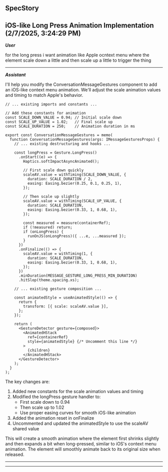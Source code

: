 ## SpecStory

## iOS-like Long Press Animation Implementation (2/7/2025, 3:24:29 PM)

_**User**_

for the long press i want animation like Apple ocntext menu where the element scale down a little and then scale up a little to trigger the thing 

---

_**Assistant**_

I'll help you modify the ConversationMessageGestures component to add an iOS-like context menu animation. We'll adjust the scale animation values and timing to match Apple's behavior.

```typescript:features/conversation/conversation-message/conversation-message-gestures.tsx
// ... existing imports and constants ...

// Add these constants for animation
const SCALE_DOWN_VALUE = 0.94; // Initial scale down
const SCALE_UP_VALUE = 1.02;   // Final scale up
const SCALE_DURATION = 250;    // Animation duration in ms

export const ConversationMessageGestures = memo(
  function ConversationMessageGestures(args: IMessageGesturesProps) {
    // ... existing destructuring and hooks ...

    const longPress = Gesture.LongPress()
      .onStart((e) => {
        Haptics.softImpactAsyncAnimated();
        
        // First scale down quickly
        scaleAV.value = withTiming(SCALE_DOWN_VALUE, {
          duration: SCALE_DURATION / 2,
          easing: Easing.bezier(0.25, 0.1, 0.25, 1),
        });

        // Then scale up slightly
        scaleAV.value = withTiming(SCALE_UP_VALUE, {
          duration: SCALE_DURATION,
          easing: Easing.bezier(0.33, 1, 0.68, 1),
        });

        const measured = measure(containerRef);
        if (!measured) return;
        if (onLongPress) {
          runOnJS(onLongPress)({ ...e, ...measured });
        }
      })
      .onFinalize(() => {
        scaleAV.value = withTiming(1, {
          duration: SCALE_DURATION,
          easing: Easing.bezier(0.33, 1, 0.68, 1),
        });
      })
      .minDuration(MESSAGE_GESTURE_LONG_PRESS_MIN_DURATION)
      .hitSlop(theme.spacing.xs);

    // ... existing gesture composition ...

    const animatedStyle = useAnimatedStyle(() => {
      return {
        transform: [{ scale: scaleAV.value }],
      };
    });

    return (
      <GestureDetector gesture={composed}>
        <AnimatedHStack
          ref={containerRef}
          style={animatedStyle} {/* Uncomment this line */}
        >
          {children}
        </AnimatedHStack>
      </GestureDetector>
    );
  }
);
```

The key changes are:

1. Added new constants for the scale animation values and timing
2. Modified the longPress gesture handler to:
   - First scale down to 0.94
   - Then scale up to 1.02
   - Use proper easing curves for smooth iOS-like animation
3. Added the animation reset in onFinalize
4. Uncommented and updated the animatedStyle to use the scaleAV shared value

This will create a smooth animation where the element first shrinks slightly and then expands a bit when long-pressed, similar to iOS's context menu animation. The element will smoothly animate back to its original size when released.

---



---

